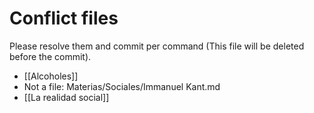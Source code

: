 # Conflict files
Please resolve them and commit per command (This file will be deleted before the commit).
- [[Alcoholes]]
- Not a file: Materias/Sociales/Immanuel Kant.md
- [[La realidad social]]